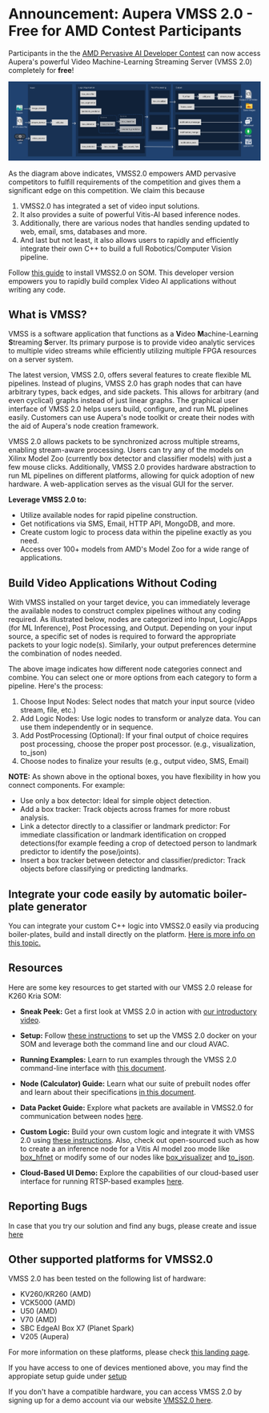 # Announcement: Aupera VMSS 2.0 - Free for AMD Contest Participants

Participants in the the [AMD Pervasive AI Developer Contest](https://www.hackster.io/contests/amd2023#challengeNav) can now access Aupera's powerful Video Machine-Learning Streaming Server (VMSS 2.0) completely for **free**!

<div align="center">
  <img src="visualizer.png" alt="vmss nodes sequence">
</div>

As the diagram above indicates, VMSS2.0 empowers AMD pervasive competitors to fulfill requirements of the competition and gives them a significant edge on this competition. We claim this because
1. VMSS2.0 has integrated a set of video input solutions.
2. It also provides a suite of powerful Vitis-AI based inference nodes.
3.  Additionally, there are various nodes that handles sending updated to web, email, sms, databases and more.
4.  And last but not least, it also allows users to rapidly and efficiently integrate their own C++ to build a full Robotics/Computer Vision pipeline.

Follow [this guide](https://github.com/auperatech/VMSS2.0/tree/main/setup/K260_Kria_SOM) to install VMSS2.0 on SOM. This developer version empowers you to rapidly build complex Video AI applications without writing any code. 

## What is VMSS? 

VMSS is a software application that functions as a **V**ideo **M**achine-Learning **S**treaming **S**erver. Its primary purpose is to provide video analytic services to multiple video streams while efficiently utilizing multiple FPGA resources on a server system.

The latest version, VMSS 2.0, offers several features to create flexible ML pipelines. Instead of plugins, VMSS 2.0 has graph nodes that can have arbitrary types, back edges, and side packets. This allows for arbitrary (and even cyclical) graphs instead of just linear graphs. The graphical user interface of VMSS 2.0 helps users build, configure, and run ML pipelines easily. Customers can use Aupera's node toolkit or create their nodes with the aid of Aupera's node creation framework.

VMSS 2.0 allows packets to be synchronized across multiple streams, enabling stream-aware processing. Users can try any of the models on Xilinx Model Zoo (currently box detector and classifier models) with just a few mouse clicks. Additionally, VMSS 2.0 provides hardware abstraction to run ML pipelines on different platforms, allowing for quick adoption of new hardware. A web-application serves as the visual GUI for the server.

**Leverage VMSS 2.0 to:**

* Utilize available nodes for rapid pipeline construction.
* Get notifications via SMS, Email, HTTP API, MongoDB, and more.
* Create custom logic to process data within the pipeline exactly as you need.
* Access over 100+ models from AMD's Model Zoo for a wide range of applications.

## Build Video Applications Without Coding 

With VMSS installed on your target device, you can immediately leverage the available nodes to construct complex pipelines without any coding required. As illustrated below, nodes are categorized into Input, Logic/Apps (for ML Inference), Post Processing, and Output. Depending on your input source, a specific set of nodes is required to forward the appropriate packets to your logic node(s). Similarly, your output preferences determine the combination of nodes needed.

The above image indicates how different node categories connect and combine. You can select one or more options from each category to form a pipeline. Here's the process:

1. Choose Input Nodes: Select nodes that match your input source (video stream, file, etc.)
2. Add Logic Nodes: Use logic nodes to transform or analyze data. You can use them independently or in sequence.
3. Add PostProcessing (Optional): If your final output of choice requires post processing, choose the proper post processor. (e.g., visualization, to_json)
4. Choose nodes to finalize your results (e.g., output video, SMS, Email)
   
**NOTE:**  As shown above in the optional boxes, you have flexibility in how you connect components. For example:

- Use only a box detector: Ideal for simple object detection.
- Add a box tracker: Track objects across frames for more robust analysis.
- Link a detector directly to a classifier or landmark predictor: For immediate classification or landmark identification on cropped detections(for example feeding a crop of detectoed person to landmark predictor to identify the pose/joints).
- Insert a box tracker between detector and classifier/predictor: Track objects before classifying or predicting landmarks.

## Integrate your code easily by automatic boiler-plate generator

You can integrate your custom C++ logic into VMSS2.0 easily via producing boiler-plates, build and install directly on the platform. [Here is more info on this topic.](docs/kria_som/basic_node_creation.md)

## **Resources**

Here are some key resources to get started with our VMSS 2.0 release for K260 Kria SOM:

* **Sneak Peek:** Get a first look at VMSS 2.0 in action with [our introductory video](https://youtu.be/KbzXKMxWZOw?si=rOYsU1yYClq-Pokr).

* **Setup:** Follow [these instructions](setup/K260_Kria_SOM/README.md) to set up the VMSS 2.0 docker on your SOM and leverage both the command line and our cloud AVAC.

* **Running Examples:**  Learn to run examples through the VMSS 2.0 command-line interface with [this document](usage/K260_Kria_SOM/README.md).

* **Node (Calculator) Guide:** Learn what our suite of prebuilt nodes offer and learn about their specifications [in this document](docs/node_guide.md).

* **Data Packet Guide:** Explore what packets are available in VMSS2.0 for communication between nodes [here](https://auperatech.github.io/VMSS2.0/packet_documentation/index.html).

* **Custom Logic:** Build your own custom logic and integrate it with VMSS 2.0 using [these instructions](docs/kria_som/basic_node_creation.md). Also, check out open-sourced such as how to create a an inference node for a Vitis AI model zoo mode like [box_hfnet](calculators/box_hfnet) or modify some of our nodes like [box_visualizer](calculators/box_visualizer) and [to_json](calculators/to_json).

* **Cloud-Based UI Demo:**  Explore the capabilities of our cloud-based user interface for running RTSP-based examples [here]().

## Reporting Bugs

In case that you try our solution and find any bugs, please create and issue [here](https://github.com/auperatech/VMSS2.0/issues/new)

## Other supported platforms for VMSS2.0

VMSS 2.0 has been tested on the following list of hardware:
* KV260/KR260 (AMD)
* VCK5000 (AMD)
* U50 (AMD)
* V70 (AMD)
* SBC EdgeAI Box X7 (Planet Spark)
* V205 (Aupera)

For more information on these platforms, please check [this landing page](other_platforms.md).

If you have access to one of devices mentioned above, you may find the appropiate setup guide under [setup](https://github.com/auperatech/VMSS2.0/tree/main/docs)

If you don't have a compatible hardware, you can access VMSS 2.0 by signing up for a demo account via our website [VMSS2.0 here](https://vmss.auperatechnologies.com/).
